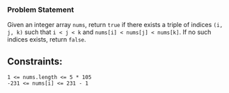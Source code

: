 ### Problem Statement

Given an integer array `nums`, return `true` if there exists a triple of indices `(i, j, k)` such that `i < j < k` and `nums[i] < nums[j] < nums[k]`. If no such indices exists, return `false`.

## Constraints:

    1 <= nums.length <= 5 * 105
    -231 <= nums[i] <= 231 - 1





